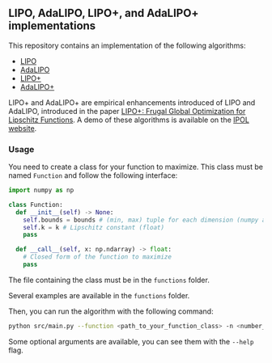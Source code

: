## LIPO, AdaLIPO, LIPO+, and AdaLIPO+ implementations

This repository contains an implementation of the following algorithms:
- [LIPO](https://arxiv.org/abs/2006.04779)
- [AdaLIPO](https://arxiv.org/abs/2006.04779)
- [LIPO+](https://www.ipol.im/pub/pre/469/)
- [AdaLIPO+](https://www.ipol.im/pub/pre/469/)

LIPO+ and AdaLIPO+ are empirical enhancements introduced of LIPO and AdaLIPO, introduced in the paper [LIPO+: Frugal Global Optimization for Lipschitz Functions](https://dl.acm.org/doi/full/10.1145/3688671.3688763).
A demo of these algorithms is available on the [IPOL website](https://ipolcore.ipol.im/demo/clientApp/demo.html?id=469).

### Usage
You need to create a class for your function to maximize. This class must be named `Function` and follow the following interface:
```python
import numpy as np

class Function:
  def __init__(self) -> None:
    self.bounds = bounds # (min, max) tuple for each dimension (numpy array)
    self.k = k # Lipschitz constant (float)
    pass

  def __call__(self, x: np.ndarray) -> float:
    # Closed form of the function to maximize
    pass
```
The file containing the class must be in the `functions` folder.

Several examples are available in the `functions` folder.

Then, you can run the algorithm with the following command:
```bash
python src/main.py --function <path_to_your_function_class> -n <number_of_function_eval>
```
Some optional arguments are available, you can see them with the `--help` flag.
